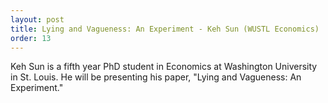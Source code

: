 ```yaml
---
layout: post
title: Lying and Vagueness: An Experiment - Keh Sun (WUSTL Economics)
order: 13
---
```


Keh Sun is a fifth year PhD student in Economics at Washington University in St. Louis.
He will be presenting his paper, "Lying and Vagueness: An Experiment."

